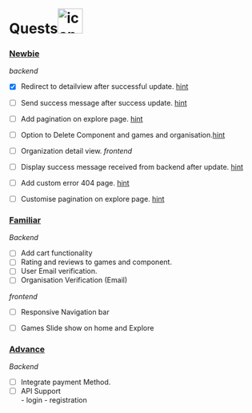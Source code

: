 # Quests<img src="" alt="icon" width="50"/> 

<h3><u>Newbie</u></h3>
   <i>backend</i>
    
 - [x]  Redirect to detailview after successful update. [hint](https://docs.djangoproject.com/en/3.2/ref/class-based-views/generic-editing/)
 - [ ]  Send  success message after success update. [hint](https://docs.djangoproject.com/en/3.2/ref/contrib/messages/)
 - [ ]  Add pagination on explore page. [hint](https://docs.djangoproject.com/en/3.2/topics/pagination/)
 - [ ]  Option to Delete Component and games and organisation.[hint](https://docs.djangoproject.com/en/3.2/ref/class-based-views/generic-editing/#django.views.generic.edit.DeleteView)

- [ ]  Organization detail view.
  <i>frontend</i>
   
 - [ ] Display success message received from backend after update. [hint](https://docs.djangoproject.com/en/3.2/ref/contrib/messages/)
 - [ ] Add custom error 404 page. [hint](https://docs.djangoproject.com/en/3.2/topics/http/views/#customizing-error-views)
 - [ ] Customise pagination on explore page. [hint](https://docs.djangoproject.com/en/3.2/topics/pagination/)

<h3><u>Familiar</u></h3>
<i>Backend</i>

 - [ ] Add cart functionality
 - [ ] Rating and reviews to games and component.
 - [ ] User Email verification.
 - [ ] Organisation Verification (Email)

<i>frontend</i>

 - [ ] Responsive Navigation bar   
 - [ ] Games Slide show on home and Explore

 
<h3><u>Advance</u></h3>
<i>Backend</i>

 - [ ] Integrate payment Method. 
 - [ ] API Support      
			 - login 
			 - registration
